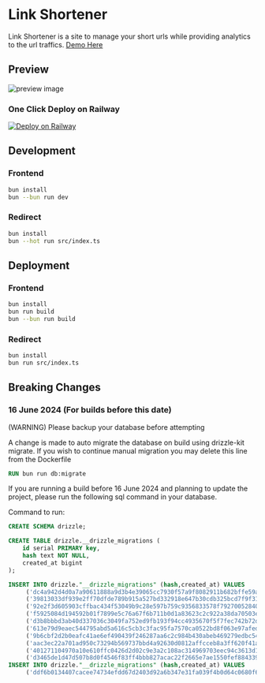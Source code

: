 # Link Shortener

Link Shortener is a site to manage your short urls while providing analytics to the url traffics.
[Demo Here](https://app.kon.sh)

## Preview

![preview image](preview.png)

### One Click Deploy on Railway

[![Deploy on Railway](https://railway.app/button.svg)](https://railway.app/template/bWnD5H?referralCode=bSruGU)

## Development

### Frontend

```bash
bun install
bun --bun run dev
```

### Redirect

```bash
bun install
bun --hot run src/index.ts
```

## Deployment

### Frontend

```bash
bun install
bun run build
bun --bun run build
```

### Redirect

```bash
bun install
bun run src/index.ts
```

## Breaking Changes

### 16 June 2024 (For builds before this date)

(WARNING) Please backup your database before attempting

A change is made to auto migrate the database on build using drizzle-kit migrate. If you wish to continue manual migration you may delete this line from the Dockerfile

```Dockerfile
RUN bun run db:migrate
```

If you are running a build before 16 June 2024 and planning to update the project, please run the following sql command in your database.

Command to run:

```sql
CREATE SCHEMA drizzle;

CREATE TABLE drizzle.__drizzle_migrations (
    id serial PRIMARY key,
    hash text NOT NULL,
    created_at bigint
);

INSERT INTO drizzle."__drizzle_migrations" (hash,created_at) VALUES
	 ('dc4a942d4d0a7a90611888a9d3b4e39065cc7930f57a9f8082911b682bffe59a',1699851315914),
	 ('39813033df939e2ff70dfde789b915a527bd332918e647b30cdb325bcd7f9f31',1700134783172),
	 ('92e2f3d605903cffbac434f53049b9c28e597b759c9356833578f79270052840',1700882455122),
	 ('f5925084d194592b01f7899e5c76a67f6b711b0d1a83623c2c922a38da70503e',1701590526323),
	 ('d3b8bbbd3ab40d337036c3049fa752ed9fb193f94cc4935670f5f7fec742b72d',1704723435338),
	 ('613e79d9eaec544795abd5a616c5cb3c3fac95fa7570ca0522bd8f063e97afed',1704837856450),
	 ('9b6cbf2d2b0eafc41ae6ef490439f246287aa6c2c984b430abeb469279edbc54',1710268627832),
	 ('aac3ec22a701ad950c73294b569737bbd4a92630d0812affcceb8a3ff620f41a',1712463213571),
	 ('401271104970a10e610ffc0426d2d02c9e3a2c108ac314969703eec94c3613d1',1713678115996),
	 ('d3465de1d47d507b8d0f4546f83ff4bbb827acac22f2665e7ae1550fef884339',1713800868341);
INSERT INTO drizzle."__drizzle_migrations" (hash,created_at) VALUES
	 ('ddf6b0134407cacee74734efdd67d2403d92a6b347e31fa039f4b0d64c0680f6',1714395864654);
```
